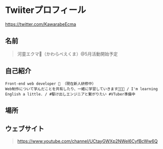 # Twiiterプロフィール

<https://twitter.com/KawarabeEcma>

## 名前

> 河童エクマ🥒（かわらべえくま）@5月活動開始予定

## 自己紹介

```
Front-end web developer 🦏 （現在新人研修中）
Web制作について学んだことを共有したり、一緒に学習していきます🙌🙌🙌 / I'm learning English a little. / #駆け出しエンジニアと繋がりたい #VTuber準備中
```

## 場所

>

## ウェブサイト

> https://www.youtube.com/channel/UCtayGWXp2NWel6CyfBcWw6Q
